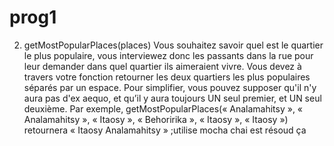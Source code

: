 # prog1
2. getMostPopularPlaces(places)
Vous souhaitez savoir quel est le quartier le plus populaire, vous interviewez donc les passants dans la rue pour leur demander dans quel quartier ils aimeraient vivre. Vous devez à travers votre fonction retourner les deux quartiers les plus populaires séparés par un espace. Pour simplifier, vous pouvez supposer qu'il n'y aura pas d'ex aequo, et qu’il y aura toujours UN seul premier, et UN seul deuxième.
Par exemple, getMostPopularPlaces(« Analamahitsy », « Analamahitsy », « Itaosy », « Behoririka », « Itaosy », « Itaosy ») retournera « Itaosy Analamahitsy » ;utilise mocha chai est résoud ça 
